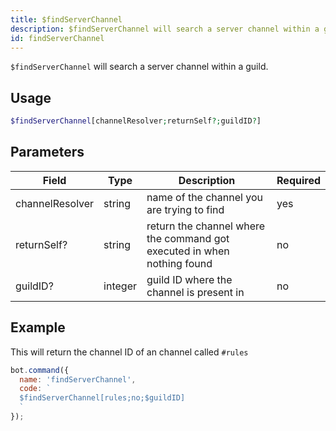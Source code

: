 ```yaml
---
title: $findServerChannel 
description: $findServerChannel will search a server channel within a guild.
id: findServerChannel
---
```


`$findServerChannel` will search a server channel within a guild.

## Usage

```php
$findServerChannel[channelResolver;returnSelf?;guildID?]
```

## Parameters 


| Field           | Type    | Description                                                             | Required |
| --------------- | ------- | ----------------------------------------------------------------------- | -------- |
| channelResolver | string  | name of the channel you are trying to find                              | yes      |
| returnSelf?     | string  | return the channel where the command got executed in when nothing found | no       |
| guildID?        | integer | guild ID where the channel is present in                                | no       |


## Example

This will return the channel ID of an channel called `#rules`

```javascript
bot.command({
  name: 'findServerChannel',
  code: `
  $findServerChannel[rules;no;$guildID]
  `
});
```
